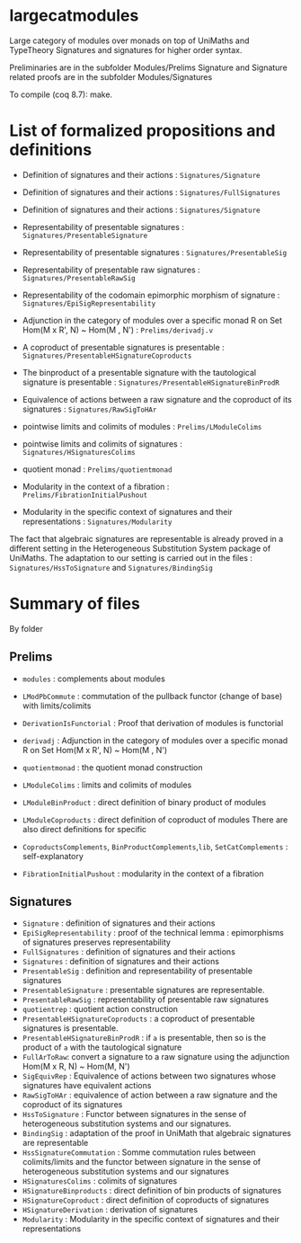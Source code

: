 # largecatmodules
Large category of modules over monads on top of UniMaths and TypeTheory
Signatures and signatures for higher order syntax.

Preliminaries are in the subfolder Modules/Prelims
Signature and Signature related proofs are in the subfolder Modules/Signatures

To compile (coq 8.7): make.



# List of formalized propositions and definitions

- Definition of signatures and their actions : `Signatures/Signature`
- Definition of signatures and their actions  : `Signatures/FullSignatures`
- Definition of signatures and their actions  : `Signatures/Signature`
- Representability of presentable signatures : `Signatures/PresentableSignature`
- Representability of presentable signatures : `Signatures/PresentableSig`
- Representability of presentable raw signatures : `Signatures/PresentableRawSig`
- Representability of the codomain epimorphic morphism of signature : `Signatures/EpiSigRepresentability`
- Adjunction in the category of modules over a specific monad R  on Set
          Hom(M x R', N) ~ Hom(M , N') : `Prelims/derivadj.v`
          

- A coproduct of presentable  signatures is presentable : `Signatures/PresentableHSignatureCoproducts` 
- The binproduct of a presentable  signature with the tautological signature is
     presentable : `Signatures/PresentableHSignatureBinProdR` 
- Equivalence of actions between a raw signature and the coproduct
of its  signatures : `Signatures/RawSigToHAr` 
- pointwise limits and colimits of modules : `Prelims/LModuleColims`
- pointwise limits and colimits of signatures : `Signatures/HSignaturesColims`
- quotient monad : `Prelims/quotientmonad`
- Modularity in the context of a fibration : `Prelims/FibrationInitialPushout`
- Modularity in the specific context of signatures and their representations : `Signatures/Modularity`
          
The fact that algebraic signatures are representable is already proved in
a different setting in the Heterogeneous Substitution System package of UniMaths.
The adaptation to our setting is carried out in the files : `Signatures/HssToSignature` and
`Signatures/BindingSig`

# Summary of files
By folder

## Prelims

- `modules` : complements about modules
- `LModPbCommute` : commutation of the pullback functor (change of base)
        with limits/colimits
    
- `DerivationIsFunctorial` : Proof that derivation of modules is functorial
- `derivadj` : Adjunction in the category of modules over a specific monad R on Set
          Hom(M x R', N) ~ Hom(M , N') 

- `quotientmonad` : the quotient monad construction

- `LModuleColims` : limits and colimits of modules
- `LModuleBinProduct` : direct definition of binary product of modules
- `LModuleCoproducts` : direct definition of coproduct of modules
    There are also direct definitions for specific 

- `CoproductsComplements`, `BinProductComplements`,`lib`, `SetCatComplements` : self-explanatory
- `FibrationInitialPushout` : modularity in the context of a fibration

## Signatures
- `Signature` : definition of  signatures and their actions
- `EpiSigRepresentability` : proof of the technical lemma : epimorphisms of signatures preserves
        representability
- `FullSignatures` : definition of signatures and their actions
- `Signatures` : definition of signatures and their actions
- `PresentableSig` : definition and representability of presentable signatures
- `PresentableSignature` : presentable  signatures are representable.
- `PresentableRawSig` : representability of presentable raw signatures
- `quotientrep` : quotient action construction
- `PresentableHSignatureCoproducts` : a coproduct of presentable  signatures is presentable.
- `PresentableHSignatureBinProdR` : if `a` is presentable, then so is the product of `a` with
  the tautological signature 
- `FullArToRaw`: convert a signature to a raw signature using the adjunction Hom(M x R, N) ~ Hom(M, N')
- `SigEquivRep` : Equivalence of actions between two signatures whose signatures 
     have equivalent actions
- `RawSigToHAr` : equivalence of action between a raw signature and the coproduct of its 
      signatures
- `HssToSignature` : Functor between signatures in the sense of heterogeneous substitution systems
       and our  signatures.
- `BindingSig` : adaptation of the proof in UniMath that algebraic signatures are representable
- `HssSignatureCommutation` : Somme commutation rules between colimits/limits and the 
    functor between signature in the sense of heterogeneous substitution systems and our
    signatures
- `HSignaturesColims` : colimits of  signatures
- `HSignatureBinproducts` : direct definition of bin products of  signatures
- `HSignatureCoproduct` : direct definition of coproducts of  signatures
- `HSignatureDerivation` : derivation of signatures
- `Modularity` : Modularity in the specific context of signatures and their representations
          


